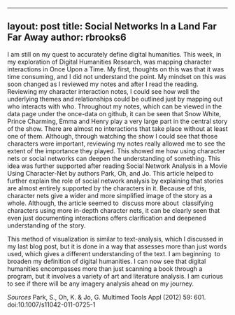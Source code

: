  ---
layout: post
title: Social Networks In a Land Far Far Away
author: rbrooks6
---
 
 
 I am still on my quest to accurately define digital humanities. This week, in my exploration of Digital Humanities Research, was mapping character interactions in Once Upon a Time. My first, thoughts on this was that it was time consuming, and I did not understand the point. My mindset on this was soon changed as I reviewed my notes and after I read the reading. Reviewing my character interaction notes, I could see how well the underlying themes and relationships could be outlined just by mapping out who interacts with who. Throughout my notes, which can be viewed in the data page under the once-data on github, it can be seen that Snow White, Prince Charming, Emma and Henry play a very large part in the central story of the show. There are almost no interactions that take place without at least one of them. Although, through watching the show I could see that those characters were important, reviewing my notes really allowed me to see the extent of the importance they played. This showed me how using character nets or social networks can deepen the understanding of something. This idea was further supported after reading Social Network Analysis in a Movie Using Character-Net by authors Park, Oh, and Jo. This article helped to further explain the role of social network analysis by explaining that stories are almost entirely supported by the characters in it. Because of this, character nets give a wider and more simplified image of the story as a whole. Although, the article seemed to  discuss more about  classifying characters using more in-depth character nets, it can be clearly seen that even just documenting interactions offers clarification and deepened understanding of the story.

   This method of visualization is similar to text-analysis, which I discussed in my last blog post, but it is done in a way that assesses more than just words used, which gives a different understanding of the text. I am beginning  to broaden my definition of digital humanities. I can now see that digital humanities encompasses more than just scanning a book through a program, but it involves a variety of art and literature analysis. I am curious to see if there will be any imagery analysis ahead on my journey.
   
   *Sources*
   Park, S., Oh, K. & Jo, G. Multimed Tools Appl (2012) 59: 601. doi:10.1007/s11042-011-0725-1
